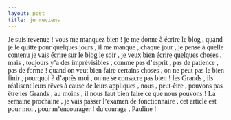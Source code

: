 ```yaml
---
layout: post
title: je reviens
---
```


<p><font size="3"><font face="Times New Roman">Je suis revenue ! vous me manquez bien ! je me donne à écrire le blog , quand je le quitte pour quelques jours , il me manque , chaque jour , je pense à quelle contenu je vais écrire sur le blog le soir , je veux bien écrire quelques choses , mais , toujours y’a des imprévisibles , comme pas d’esprit , pas de patience , pas de forme ! quand on veut bien faire certains choses , on ne peut pas le bien finir , pourquoi ? d’après moi , on ne se consacre pas bien ! les Grands , ils réalisent leurs rêves à cause de leurs appliques , nous , peut-être , pouvons pas être les Grands , au moins , il nous faut bien faire ce que nous pouvons ! </font></font><font size="3"><font face="Times New Roman">La semaine prochaine , je vais passer l’examen de fonctionnaire , cet article est pour moi , pour m’encourager ! du courage , Pauline ! </font></font></p>
